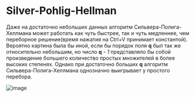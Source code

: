 # Silver-Pohlig-Hellman
Даже на достаточно небольших данных алгоритм Сильвера-Полига-Хеллмана может работать как чуть быстрее, так и чуть медленнее, чем переборное решение(время нажатия на Ctrl+V принимает константой). Вероятно картина была бы иной, если бы порядок поля __q__ был так же относительно небольшим, но число __q__ _- 1_ представляло бы собой произведение большего количество простых множителей в более высоких степенях. Однако при достаточно больших __q__ алгоритм Сильвера-Полига-Хеллмана однозначно выигрывает у простого перебора.

![image](https://user-images.githubusercontent.com/97717897/200438541-d5162e67-6eeb-40da-8c16-ae8af0415207.png)
